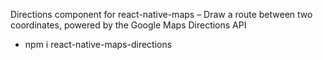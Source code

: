 Directions component for react-native-maps – Draw a route between two coordinates, powered by the Google Maps Directions API

* npm i react-native-maps-directions